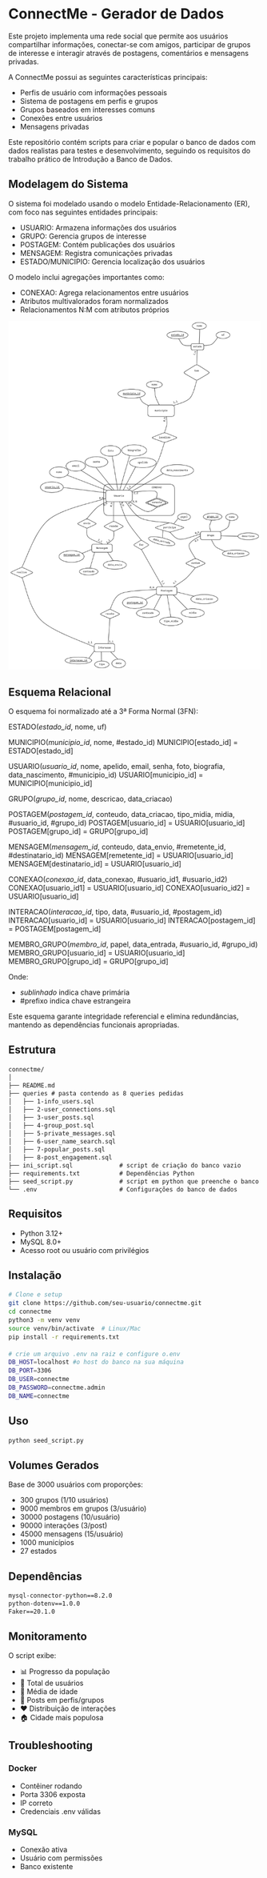 # ConnectMe - Gerador de Dados

Este projeto implementa uma rede social que permite aos usuários compartilhar informações, conectar-se com amigos, participar de grupos de interesse e interagir através de postagens, comentários e mensagens privadas. 

A ConnectMe possui as seguintes características principais:
- Perfis de usuário com informações pessoais
- Sistema de postagens em perfis e grupos
- Grupos baseados em interesses comuns
- Conexões entre usuários
- Mensagens privadas

Este repositório contém scripts para criar e popular o banco de dados com dados realistas para testes e desenvolvimento, seguindo os requisitos do trabalho prático de Introdução a Banco de Dados.

## Modelagem do Sistema

O sistema foi modelado usando o modelo Entidade-Relacionamento (ER), com foco nas seguintes entidades principais:

- USUARIO: Armazena informações dos usuários
- GRUPO: Gerencia grupos de interesse
- POSTAGEM: Contém publicações dos usuários
- MENSAGEM: Registra comunicações privadas
- ESTADO/MUNICIPIO: Gerencia localização dos usuários

O modelo inclui agregações importantes como:
- CONEXAO: Agrega relacionamentos entre usuários
- Atributos multivalorados foram normalizados
- Relacionamentos N:M com atributos próprios

![Modelo ER](modelagem_connectme.png)

## Esquema Relacional

O esquema foi normalizado até a 3ª Forma Normal (3FN):

ESTADO(_estado_id_, nome, uf)

MUNICIPIO(_municipio_id_, nome, #estado_id)
MUNICIPIO[estado_id] = ESTADO[estado_id]

USUARIO(_usuario_id_, nome, apelido, email, senha, foto, biografia, data_nascimento, #municipio_id)
USUARIO[municipio_id] = MUNICIPIO[municipio_id]

GRUPO(_grupo_id_, nome, descricao, data_criacao)

POSTAGEM(_postagem_id_, conteudo, data_criacao, tipo_midia, midia, #usuario_id, #grupo_id)
POSTAGEM[usuario_id] = USUARIO[usuario_id]
POSTAGEM[grupo_id] = GRUPO[grupo_id]

MENSAGEM(_mensagem_id_, conteudo, data_envio, #remetente_id, #destinatario_id)
MENSAGEM[remetente_id] = USUARIO[usuario_id]
MENSAGEM[destinatario_id] = USUARIO[usuario_id]

CONEXAO(_conexao_id_, data_conexao, #usuario_id1, #usuario_id2)
CONEXAO[usuario_id1] = USUARIO[usuario_id]
CONEXAO[usuario_id2] = USUARIO[usuario_id]

INTERACAO(_interacao_id_, tipo, data, #usuario_id, #postagem_id)
INTERACAO[usuario_id] = USUARIO[usuario_id]
INTERACAO[postagem_id] = POSTAGEM[postagem_id]

MEMBRO_GRUPO(_membro_id_, papel, data_entrada, #usuario_id, #grupo_id)
MEMBRO_GRUPO[usuario_id] = USUARIO[usuario_id]
MEMBRO_GRUPO[grupo_id] = GRUPO[grupo_id]

Onde:
- _sublinhado_ indica chave primária
- #prefixo indica chave estrangeira

Este esquema garante integridade referencial e elimina redundâncias, mantendo as dependências funcionais apropriadas.


## Estrutura
```
connectme/
│
├── README.md
├── queries # pasta contendo as 8 queries pedidas
│   ├── 1-info_users.sql
│   ├── 2-user_connections.sql
│   ├── 3-user_posts.sql
│   ├── 4-group_post.sql
│   ├── 5-private_messages.sql
│   ├── 6-user_name_search.sql
│   ├── 7-popular_posts.sql
│   ├── 8-post_engagement.sql
├── ini_script.sql             # script de criação do banco vazio
├── requirements.txt           # Dependências Python
├── seed_script.py             # script em python que preenche o banco
└── .env                       # Configurações do banco de dados
```

## Requisitos
- Python 3.12+
- MySQL 8.0+ 
- Acesso root ou usuário com privilégios

## Instalação
```bash
# Clone e setup
git clone https://github.com/seu-usuario/connectme.git
cd connectme
python3 -m venv venv
source venv/bin/activate  # Linux/Mac
pip install -r requirements.txt

# crie um arquivo .env na raiz e configure o.env
DB_HOST=localhost #o host do banco na sua máquina
DB_PORT=3306
DB_USER=connectme
DB_PASSWORD=connectme.admin
DB_NAME=connectme
```

## Uso
```bash
python seed_script.py
```

## Volumes Gerados
Base de 3000 usuários com proporções:
- 300 grupos (1/10 usuários)
- 9000 membros em grupos (3/usuário)
- 30000 postagens (10/usuário)
- 90000 interações (3/post)
- 45000 mensagens (15/usuário)
- 1000 municípios
- 27 estados

## Dependências
```
mysql-connector-python==8.2.0
python-dotenv==1.0.0
Faker==20.1.0
```

## Monitoramento
O script exibe:
- 📊 Progresso da população
- 👥 Total de usuários
- 📅 Média de idade 
- 📝 Posts em perfis/grupos
- ❤️ Distribuição de interações
- 🏠 Cidade mais populosa

## Troubleshooting

### Docker
- Contêiner rodando
- Porta 3306 exposta  
- IP correto
- Credenciais .env válidas

### MySQL
- Conexão ativa
- Usuário com permissões
- Banco existente
